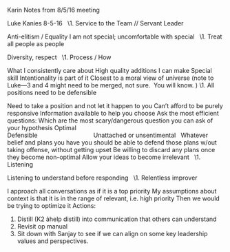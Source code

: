 Karin Notes from 8/5/16 meeting

Luke Kanies 
8-5-16 
  
\1. Service to the Team // Servant Leader  

Anti-elitism / Equality 
I am not special; uncomfortable with special 
  
\1. Treat all people as people  

Diversity, respect 
  
\1. Process / How  

What I consistently care about 
High quality additions I can make 
Special skill 
Intentionality is part of it 
Closest to a moral view of universe 
(note to Luke—3 and 4 might need to be merged, not sure.  You will know. ) 
\1. All positions need to be defensible  

Need to take a position and not let it happen to you 
Can’t afford to be purely responsive 
Information available to help you choose 
Ask the most efficient questions: Which are the most scary/dangerous question you can ask of your hypothesis 
Optimal 
  
  
  
                                    
Defensible                                 Unattached or unsentimental 
  
Whatever belief and plans you have you should be able to defend those plans w/out taking offense, without getting upset 
Be willing to discard any plans once they become non-optimal 
Allow your ideas to become irrelevant 
  
\1. Listening  

Listening to understand before responding 
  
\1. Relentless improver  

I approach all conversations as if it is a top priority 
My assumptions about context is that it is in the range of relevant, i.e. high priority 
Then we would be trying to optimize it 
Actions:
1. Distill (K2 àhelp distill) into communication that others can understand 
2. Revisit op manual 
3. Sit down with Sanjay to see if we can align on some key leadership values and perspectives.  